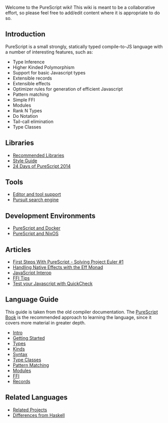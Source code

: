 Welcome to the PureScript wiki! This wiki is meant to be a collaborative effort, so please feel free to add/edit content where it is appropriate to do so.

## Introduction

PureScript is a small strongly, statically typed compile-to-JS language with a number of interesting features, such as:

- Type Inference
- Higher Kinded Polymorphism
- Support for basic Javascript types
- Extensible records
- Extensible effects
- Optimizer rules for generation of efficient Javascript
- Pattern matching
- Simple FFI
- Modules
- Rank N Types
- Do Notation
- Tail-call elimination
- Type Classes

## Libraries

- [Recommended Libraries](https://github.com/purescript/purescript/wiki/Recommended-Libraries)
- [Style Guide](https://github.com/purescript/purescript/wiki/Style-Guide)
- [24 Days of PureScript 2014](https://gist.github.com/paf31/8e9177b20ee920480fbc)

## Tools

- [Editor and tool support](https://github.com/purescript/purescript/wiki/Editor-and-tool-support)
- [Pursuit search engine](http://pursuit.purescript.org)

## Development Environments

- [PureScript and Docker](https://github.com/purescript/purescript/wiki/PureScript-and-Docker)
- [PureScript and NixOS](https://pr06lefs.wordpress.com/2015/01/11/get-started-with-purescript-on-nixos/)

## Articles

- [First Steps With PureScript - Solving Project Euler #1](https://github.com/purescript/purescript/wiki/First-Steps-With-PureScript---Solving-Project-Euler-%231)
- [Handling Native Effects with the Eff Monad](https://github.com/purescript/purescript/wiki/Handling-Native-Effects-with-the-Eff-Monad)
- [JavaScript Interop](https://github.com/purescript/purescript/wiki/JavaScript-Interop)
- [FFI Tips](https://github.com/purescript/purescript/wiki/FFI-tips)
- [Test your Javascript with QuickCheck](https://github.com/purescript/purescript/wiki/Test-your-Javascript-with-QuickCheck)

## Language Guide

This guide is taken from the old compiler documentation. The [PureScript Book](https://leanpub.com/purescript/read) is the recommended approach to learning the language, since it covers more material in greater depth.

- [Intro](https://github.com/purescript/purescript/wiki/Language-Guide:-Intro)
- [Getting Started](https://github.com/purescript/purescript/wiki/Language-Guide:-Getting-Started)
- [Types](https://github.com/purescript/purescript/wiki/Language-Guide:-Types)
- [Kinds](https://github.com/purescript/purescript/wiki/Language-Guide:-Kinds)
- [Syntax](https://github.com/purescript/purescript/wiki/Language-Guide:-Syntax)
- [Type Classes](https://github.com/purescript/purescript/wiki/Language-Guide:-Type-Classes)
- [Pattern Matching](https://github.com/purescript/purescript/wiki/Language-Guide:-Pattern-Matching)
- [Modules](https://github.com/purescript/purescript/wiki/Language-Guide:-Modules)
- [FFI](https://github.com/purescript/purescript/wiki/Language-Guide:-FFI)
- [Records](https://github.com/purescript/purescript/wiki/Language-Guide:-Records)

## Related Languages

- [Related Projects](https://github.com/purescript/purescript/wiki/Related-Projects)
- [Differences from Haskell](https://github.com/purescript/purescript/wiki/Differences-from-Haskell)